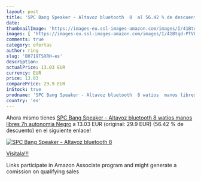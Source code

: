 ```yaml
---
layout: post
title: 'SPC Bang Speaker - Altavoz bluetooth  8  al 56.42 % de descuento'
date: 
thumbnailImage: 'https://images-eu.ssl-images-amazon.com/images/I/41Btqd-PTVL._SL200_.jpg'
images: [ 'https://images-eu.ssl-images-amazon.com/images/I/41Btqd-PTVL._SL200_.jpg' ]
comments: true
category: ofertas
author: ring
slug: 'B0719TSXRH-es'
description:
actualPrice: 13.03 EUR
currency: EUR
price: 13.03
comparePrice: 29.9 EUR
inStock: true
prodname: 'SPC Bang Speaker - Altavoz bluetooth  8 watios  manos libres  7h autonomia   Negro'
country: 'es'
---
```


Ahora mismo tienes [SPC Bang Speaker - Altavoz bluetooth  8 watios  manos libres  7h autonomia   Negro](https://www.amazon.es/dp/B0719TSXRH/?tag=tolees-21) a 13.03 EUR (original: 29.9 EUR) (56.42 %  de descuento) en el siguiente enlace!

[![SPC Bang Speaker - Altavoz bluetooth  8 ](https://images-eu.ssl-images-amazon.com/images/I/41Btqd-PTVL._SL200_.jpg)](https://www.amazon.es/dp/B0719TSXRH/?tag=tolees-21)

[Visítala!!!](https://www.amazon.es/dp/B0719TSXRH/?tag=tolees-21)

Links participate in Amazon Associate program and might generate a comission on qualifying sales
